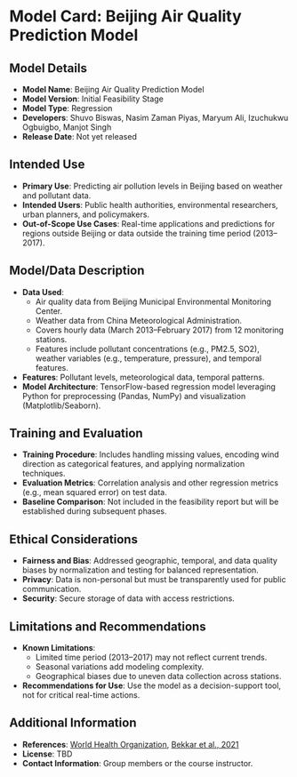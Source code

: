 # Model Card: Beijing Air Quality Prediction Model

## Model Details
- **Model Name**: Beijing Air Quality Prediction Model
- **Model Version**: Initial Feasibility Stage
- **Model Type**: Regression
- **Developers**: Shuvo Biswas, Nasim Zaman Piyas, Maryum Ali, Izuchukwu Ogbuigbo, Manjot Singh
- **Release Date**: Not yet released

## Intended Use
- **Primary Use**: Predicting air pollution levels in Beijing based on weather and pollutant data.
- **Intended Users**: Public health authorities, environmental researchers, urban planners, and policymakers.
- **Out-of-Scope Use Cases**: Real-time applications and predictions for regions outside Beijing or data outside the training time period (2013–2017).

## Model/Data Description
- **Data Used**: 
  - Air quality data from Beijing Municipal Environmental Monitoring Center.
  - Weather data from China Meteorological Administration.
  - Covers hourly data (March 2013–February 2017) from 12 monitoring stations.
  - Features include pollutant concentrations (e.g., PM2.5, SO2), weather variables (e.g., temperature, pressure), and temporal features.
- **Features**: Pollutant levels, meteorological data, temporal patterns.
- **Model Architecture**: TensorFlow-based regression model leveraging Python for preprocessing (Pandas, NumPy) and visualization (Matplotlib/Seaborn).

## Training and Evaluation
- **Training Procedure**: Includes handling missing values, encoding wind direction as categorical features, and applying normalization techniques.
- **Evaluation Metrics**: Correlation analysis and other regression metrics (e.g., mean squared error) on test data.
- **Baseline Comparison**: Not included in the feasibility report but will be established during subsequent phases.

## Ethical Considerations
- **Fairness and Bias**: Addressed geographic, temporal, and data quality biases by normalization and testing for balanced representation.
- **Privacy**: Data is non-personal but must be transparently used for public communication.
- **Security**: Secure storage of data with access restrictions.

## Limitations and Recommendations
- **Known Limitations**: 
  - Limited time period (2013–2017) may not reflect current trends.
  - Seasonal variations add modeling complexity.
  - Geographical biases due to uneven data collection across stations.
- **Recommendations for Use**: Use the model as a decision-support tool, not for critical real-time actions.

## Additional Information
- **References**: [World Health Organization](https://www.who.int), [Bekkar et al., 2021](https://journalofbigdata.springeropen.com/articles/10.1186/s40537-021-00548-1)
- **License**: TBD
- **Contact Information**: Group members or the course instructor.

